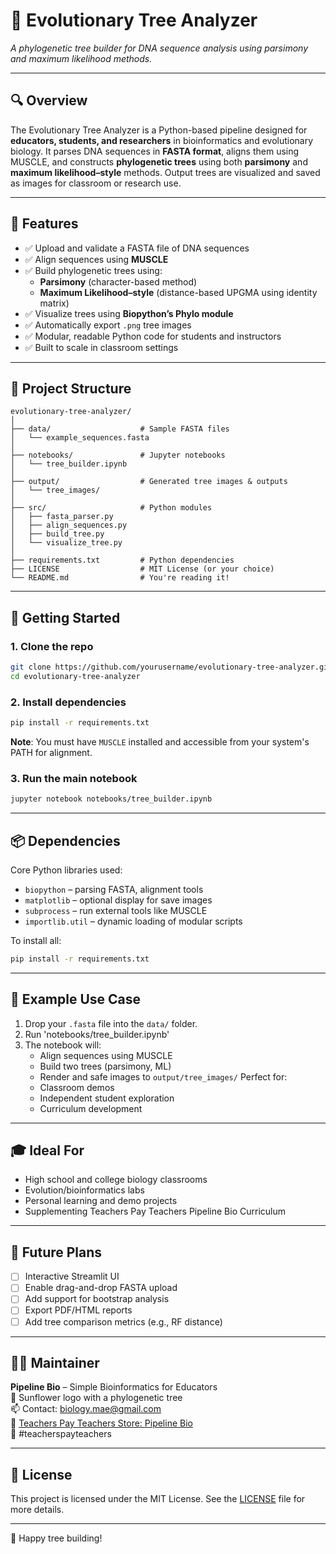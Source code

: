 # 🌿 Evolutionary Tree Analyzer  
*A phylogenetic tree builder for DNA sequence analysis using parsimony and maximum likelihood methods.*

---

## 🔍 Overview  
The Evolutionary Tree Analyzer is a Python-based pipeline designed for **educators, students, and researchers** in bioinformatics and evolutionary biology. It parses DNA sequences in **FASTA format**, aligns them using MUSCLE, and constructs **phylogenetic trees** using both **parsimony** and **maximum likelihood–style** methods. Output trees are visualized and saved as images for classroom or research use.

---

## 🎯 Features  
- ✅ Upload and validate a FASTA file of DNA sequences  
- ✅ Align sequences using **MUSCLE**  
- ✅ Build phylogenetic trees using:
  - **Parsimony** (character-based method)
  - **Maximum Likelihood–style** (distance-based UPGMA using identity matrix)  
- ✅ Visualize trees using **Biopython’s Phylo module**  
- ✅ Automatically export `.png` tree images  
- ✅ Modular, readable Python code for students and instructors  
- ✅ Built to scale in classroom settings

---

## 📁 Project Structure

```
evolutionary-tree-analyzer/
│
├── data/                    # Sample FASTA files
│   └── example_sequences.fasta  
│
├── notebooks/               # Jupyter notebooks
│   └── tree_builder.ipynb  
│
├── output/                  # Generated tree images & outputs
│   └── tree_images/
│
├── src/                     # Python modules
│   ├── fasta_parser.py  
│   ├── align_sequences.py  
│   ├── build_tree.py  
│   └── visualize_tree.py  
│
├── requirements.txt         # Python dependencies
├── LICENSE                  # MIT License (or your choice)
└── README.md                # You're reading it!
```

---

## 🚀 Getting Started

### 1. Clone the repo
```bash
git clone https://github.com/yourusername/evolutionary-tree-analyzer.git
cd evolutionary-tree-analyzer
```

### 2. Install dependencies
```bash
pip install -r requirements.txt
```

**Note**: You must have `MUSCLE` installed and accessible from your system's PATH for alignment.

### 3. Run the main notebook
```bash
jupyter notebook notebooks/tree_builder.ipynb
```

---

## 📦 Dependencies

Core Python libraries used:
- `biopython` – parsing FASTA, alignment tools
- `matplotlib` – optional display for save images
- `subprocess` – run external tools like MUSCLE
- `importlib.util` – dynamic loading of modular scripts

To install all:
```bash
pip install -r requirements.txt
```

---

## 🧪 Example Use Case

1. Drop your `.fasta` file into the `data/` folder.  
2. Run 'notebooks/tree_builder.ipynb'
3. The notebook will:
   - Align sequences using MUSCLE
   - Build two trees (parsimony, ML)
   - Render and safe images to `output/tree_images/`
Perfect for:
   - Classroom demos
   - Independent student exploration
   - Curriculum development

---

## 🎓 Ideal For

- High school and college biology classrooms  
- Evolution/bioinformatics labs  
- Personal learning and demo projects  
- Supplementing Teachers Pay Teachers Pipeline Bio Curriculum   

---

## 🧰 Future Plans

- [ ] Interactive Streamlit UI 
- [ ] Enable drag-and-drop FASTA upload  
- [ ] Add support for bootstrap analysis  
- [ ] Export PDF/HTML reports  
- [ ] Add tree comparison metrics (e.g., RF distance)

---

## 👩‍💻 Maintainer

**Pipeline Bio** – Simple Bioinformatics for Educators  
🌻 Sunflower logo with a phylogenetic tree  
📫 Contact: biology.mae@gmail.com  
🛒 [Teachers Pay Teachers Store: Pipeline Bio](https://www.teacherspayteachers.com/store/pipeline-bio)  
📌 #teacherspayteachers  

---

## 📄 License

This project is licensed under the MIT License. See the [LICENSE](LICENSE) file for more details.

---

🧬 Happy tree building!
